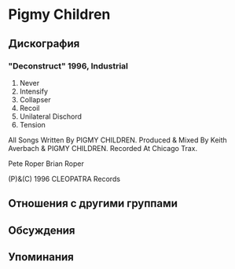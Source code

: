 # Pigmy Children



## Дискография

### "Deconstruct" 1996, Industrial

1. Never
2. Intensify
3. Collapser
4. Recoil
5. Unilateral Dischord
6. Tension

All Songs Written By PIGMY CHILDREN.
Produced & Mixed By Keith Averbach & PIGMY CHILDREN.
Recorded At Chicago Trax.

Pete Roper
Brian Roper

(P)&(C) 1996 CLEOPATRA Records


## Отношения с другими группами


## Обсуждения


## Упоминания

